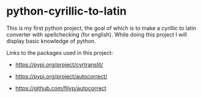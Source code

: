 # python-cyrillic-to-latin
This is my first python project, the goal of
which is to make a cyrillic to latin converter
with spellchecking (for english). While doing
this project I will display basic knowledge of 
python.

Links to the packages used in this project:
- https://pypi.org/project/cyrtranslit/

- https://pypi.org/project/autocorrect/
- https://github.com/filyp/autocorrect
